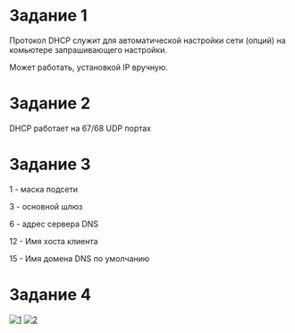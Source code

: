 # Задание 1
Протокол DHCP служит для автоматической настройки сети (опций) на комьютере запрашивающего настройки.

Может работать, установкой IP вручную.
# Задание 2
DHCP работает на 67/68 UDP портах

# Задание 3
1 - маска подсети

3 - основной шлюз

6 - адрес сервера DNS

12 - Имя хоста клиента

15 - Имя домена DNS по умолчанию
# Задание 4
<a href="https://ibb.co/XDHrcMw"><img src="https://i.ibb.co/HCZf53J/1.png" alt="1" border="0"></a>
<a href="https://ibb.co/NNm4Md2"><img src="https://i.ibb.co/HPxJjfT/2.png" alt="2" border="0"></a>
